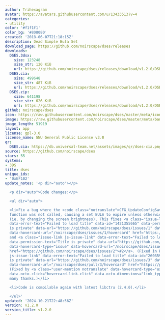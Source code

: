 ```yaml
---
author: Trihexagram
avatar: https://avatars.githubusercontent.com/u/13433513?v=4
categories:
- utility
color: '#f1f1f1'
color_bg: '#808080'
created: '2018-06-07T21:18:15Z'
description: Dead Simple Eula Set
download_page: https://github.com/noirscape/dses/releases
downloads:
  DSES.3dsx:
    size: 123248
    size_str: 120 KiB
    url: https://github.com/noirscape/dses/releases/download/v1.2.0/DSES.3dsx
  DSES.cia:
    size: 499648
    size_str: 487 KiB
    url: https://github.com/noirscape/dses/releases/download/v1.2.0/DSES.cia
  DSES.zip:
    size: 641198
    size_str: 626 KiB
    url: https://github.com/noirscape/dses/releases/download/v1.2.0/DSES.zip
github: noirscape/dses
icon: https://raw.githubusercontent.com/noirscape/dses/master/meta/icon.png
image: https://raw.githubusercontent.com/noirscape/dses/master/meta/banner.png
image_length: 51919
layout: app
license: gpl-3.0
license_name: GNU General Public License v3.0
qr:
  DSES.cia: https://db.universal-team.net/assets/images/qr/dses-cia.png
source: https://github.com/noirscape/dses
stars: 55
systems:
- 3DS
title: dses
unique_ids:
- '0xEF102'
update_notes: '<p dir="auto"></p>

  <p dir="auto">Code changes:</p>

  <ul dir="auto">

  <li>Fix a bug where the <code class="notranslate">CFG_UpdateConfigSavegame</code>
  function was not called, causing a set EULA to expire unless otherwise persisted
  (ie. by changing the screen brightness). This fixes <a class="issue-link js-issue-link"
  data-error-text="Failed to load title" data-id="1421355665" data-permission-text="Title
  is private" data-url="https://github.com/noirscape/dses/issues/1" data-hovercard-type="issue"
  data-hovercard-url="/noirscape/dses/issues/1/hovercard" href="https://github.com/noirscape/dses/issues/1">#1</a>
  and <a class="issue-link js-issue-link" data-error-text="Failed to load title" data-id="2402860175"
  data-permission-text="Title is private" data-url="https://github.com/noirscape/dses/issues/2"
  data-hovercard-type="issue" data-hovercard-url="/noirscape/dses/issues/2/hovercard"
  href="https://github.com/noirscape/dses/issues/2">#2</a>. (Fixed in PR <a class="issue-link
  js-issue-link" data-error-text="Failed to load title" data-id="2603595763" data-permission-text="Title
  is private" data-url="https://github.com/noirscape/dses/issues/3" data-hovercard-type="pull_request"
  data-hovercard-url="/noirscape/dses/pull/3/hovercard" href="https://github.com/noirscape/dses/pull/3">#3</a>).
  (Fixed by <a class="user-mention notranslate" data-hovercard-type="user" data-hovercard-url="/users/DimitriPilot3/hovercard"
  data-octo-click="hovercard-link-click" data-octo-dimensions="link_type:self" href="https://github.com/DimitriPilot3">@DimitriPilot3</a>;
  many thanks.)</li>

  <li>Code is compilable again with latest libctru (2.4.0).</li>

  </ul>'
updated: '2024-10-21T22:48:56Z'
version: v1.2.0
version_title: v1.2.0
---
```


